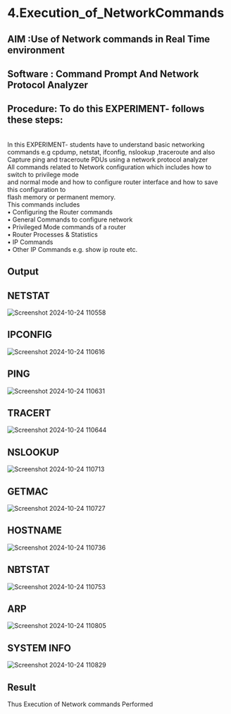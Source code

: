 # 4.Execution_of_NetworkCommands
## AIM :Use of Network commands in Real Time environment
## Software : Command Prompt And Network Protocol Analyzer
## Procedure: To do this EXPERIMENT- follows these steps:
<BR>
In this EXPERIMENT- students have to understand basic networking commands e.g cpdump, netstat, ifconfig, nslookup ,traceroute and also Capture ping and traceroute PDUs using a network protocol analyzer 
<BR>
All commands related to Network configuration which includes how to switch to privilege mode
<BR>
and normal mode and how to configure router interface and how to save this configuration to
<BR>
flash memory or permanent memory.
<BR>
This commands includes
<BR>
• Configuring the Router commands
<BR>
• General Commands to configure network
<BR>
• Privileged Mode commands of a router 
<BR>
• Router Processes & Statistics
<BR>
• IP Commands
<BR>
• Other IP Commands e.g. show ip route etc.
<BR>

## Output

## NETSTAT
![Screenshot 2024-10-24 110558](https://github.com/user-attachments/assets/58c34bca-3211-46a2-ab64-1c6cc84fb7cb)

## IPCONFIG
![Screenshot 2024-10-24 110616](https://github.com/user-attachments/assets/c3766b3c-daed-4096-9799-f63c6a80f5f3)

## PING
![Screenshot 2024-10-24 110631](https://github.com/user-attachments/assets/668dd711-5b0b-44c6-b586-06903a135743)

## TRACERT
![Screenshot 2024-10-24 110644](https://github.com/user-attachments/assets/d0395025-ae4b-4822-8396-953d4c62f987)

## NSLOOKUP
![Screenshot 2024-10-24 110713](https://github.com/user-attachments/assets/bb6e36f0-0134-476e-86e8-3f887897861b)

## GETMAC
![Screenshot 2024-10-24 110727](https://github.com/user-attachments/assets/f2b81ef3-e9a4-4c0d-8090-8c4a7b37fbc5)

## HOSTNAME
![Screenshot 2024-10-24 110736](https://github.com/user-attachments/assets/5fbb5c62-aa6f-4020-b6de-019bae1ef74a)

## NBTSTAT
![Screenshot 2024-10-24 110753](https://github.com/user-attachments/assets/9afd9c74-2baa-4aa1-be7e-5d9141b1bc86)

## ARP
![Screenshot 2024-10-24 110805](https://github.com/user-attachments/assets/64b5430a-09c6-44b4-b5d3-1bd2c867536b)

## SYSTEM INFO
![Screenshot 2024-10-24 110829](https://github.com/user-attachments/assets/2c54ab09-9a20-429d-a8eb-7379667a54fb)


## Result
Thus Execution of Network commands Performed 
